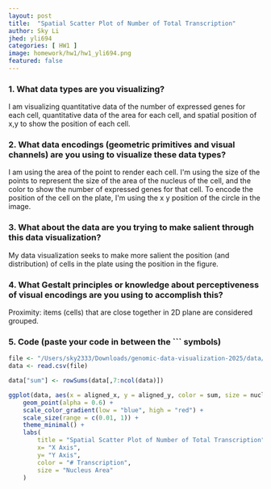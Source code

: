 ```yaml
---
layout: post
title:  "Spatial Scatter Plot of Number of Total Transcription"
author: Sky Li
jhed: yli694
categories: [ HW1 ]
image: homework/hw1/hw1_yli694.png
featured: false
---
```


### 1. What data types are you visualizing?
I am visualizing quantitative data of the number of expressed genes for each cell, quantitative data of the area for each cell, and spatial position of x,y to show the position of each cell.

### 2. What data encodings (geometric primitives and visual channels) are you using to visualize these data types?
I am using the area of the point to render each cell. I'm using the size of the points to represent the size of the area of the nucleus of the cell, and the color to show the number of expressed genes for that cell. To encode the position of the cell on the plate, I'm using the x y position of the circle in the image.

### 3. What about the data are you trying to make salient through this data visualization? 
My data visualization seeks to make more salient the position (and distribution) of cells in the plate using the position in the figure.

### 4. What Gestalt principles or knowledge about perceptiveness of visual encodings are you using to accomplish this?
Proximity: items (cells) that are close together in 2D plane are considered grouped. 

### 5. Code (paste your code in between the ``` symbols)

```r
file <- "/Users/sky2333/Downloads/genomic-data-visualization-2025/data/xenium.csv"
data <- read.csv(file)

data["sum"] <- rowSums(data[,7:ncol(data)])

ggplot(data, aes(x = aligned_x, y = aligned_y, color = sum, size = nucleus_area)) +
    geom_point(alpha = 0.6) + 
    scale_color_gradient(low = "blue", high = "red") +
    scale_size(range = c(0.01, 1)) +
    theme_minimal() +
    labs(
        title = "Spatial Scatter Plot of Number of Total Transcription",
        x= "X Axis",
        y= "Y Axis",
        color = "# Transcription",
        size = "Nucleus Area"
    )
```

